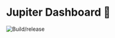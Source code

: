 # Jupiter Dashboard :rocket: 

![Build/release](https://github.com/linkswiss/Jupiter-Dashboard/workflows/Build/release/badge.svg)
